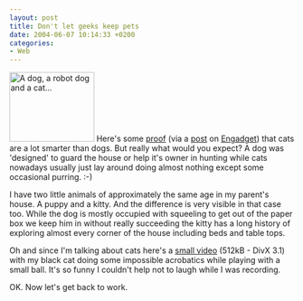 ```yaml
---
layout: post
title: Don't let geeks keep pets
date: 2004-06-07 10:14:33 +0200
categories:
- Web
---
```

<img src="http://www.rusiczki.net/blog/blogpics/dog_robot_dog_and_cat.jpg" width="150" height="123" border="0" class="postimage" alt="A dog, a robot dog and a cat..." /> Here's some <a href="http://pt.textamerica.com/?r=903249">proof</a> (via a <a href="http://www.engadget.com/entry/0253838737315705/">post</a> on <a href="http://www.engadget.com">Engadget</a>) that cats are a lot smarter than dogs. But really what would you expect? A dog was 'designed' to guard the house or help it's owner in hunting while cats nowadays usually just lay around doing almost nothing except some occasional purring. :-)

I have two little animals of approximately the same age in my parent's house. A puppy and a kitty. And the difference is very visible in that case too. While the dog is mostly occupied with squeeling to get out of the paper box we keep him in without really succeeding the kitty has a long history of exploring almost every corner of the house including beds and table tops.

Oh and since I'm talking about cats here's a <a href="http://www.rusiczki.net/blog/blogstuff/cat.avi">small video</a> (512kB - DivX 3.1) with my black cat doing some impossible acrobatics while playing with a small ball. It's so funny I couldn't help not to laugh while I was recording.

OK. Now let's get back to work.
